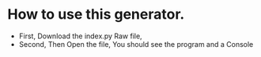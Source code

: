 # How to use this generator.


- First, Download the index.py Raw file,
- Second, Then Open the file, You should see the program and a Console
